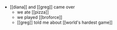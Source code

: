 - [[diana]] and [[greg]] came over
	- we ate [[pizza]]
	- we played [[broforce]]
	- [[greg]] told me about [[world's hardest game]]